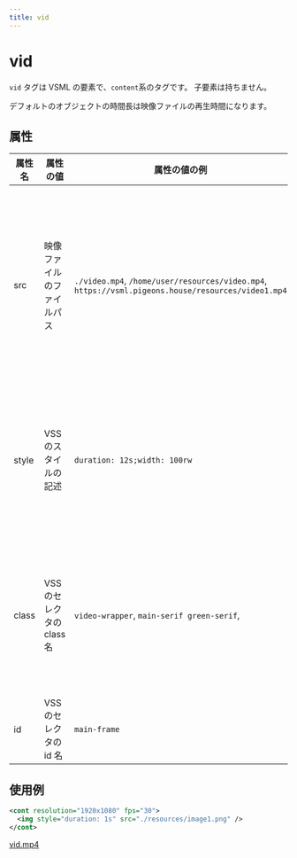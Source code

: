 ```yaml
---
title: vid
---
```


# vid

`vid` タグは VSML の要素で、`content`系のタグです。 子要素は持ちません。

デフォルトのオブジェクトの時間長は映像ファイルの再生時間になります。

## 属性

| 属性名 | 属性の値                   | 属性の値の例                                                                                       | 備考                                                         |
| ------ | -------------------------- | -------------------------------------------------------------------------------------------------- | ------------------------------------------------------------ |
| src    | 映像ファイルのファイルパス | `./video.mp4`, `/home/user/resources/video.mp4`, `https://vsml.pigeons.house/resources/video1.mp4` | ファイルパスは相対パス、絶対パスどちらでも良い。URL でも可。 |
| style  | VSS のスタイルの記述       | `duration: 12s;width: 100rw`                                                                       | 複数のスタイルを記述する場合は `;` で分割する。              |
| class  | VSS のセレクタの class 名  | `video-wrapper`, `main-serif green-serif`,                                                         | 複数の class 名を付与する場合はスペースで区切る              |
| id     | VSS のセレクタの id 名     | `main-frame`                                                                                       |                                                              |

## 使用例

```xml
<cont resolution="1920x1080" fps="30">
  <img style="duration: 1s" src="./resources/image1.png" />
</cont>
```

[vid.mp4](/videos/vid.mp4)
